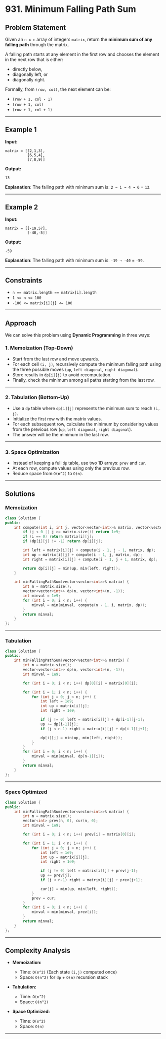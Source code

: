 
# 931. Minimum Falling Path Sum

## Problem Statement

Given an `n x n` array of integers `matrix`, return the **minimum sum of any falling path** through the matrix.

A falling path starts at any element in the first row and chooses the element in the next row that is either:

* directly below,
* diagonally left, or
* diagonally right.

Formally, from `(row, col)`, the next element can be:

* `(row + 1, col - 1)`
* `(row + 1, col)`
* `(row + 1, col + 1)`

---

## Example 1

**Input:**

```
matrix = [[2,1,3],
          [6,5,4],
          [7,8,9]]
```

**Output:**

```
13
```

**Explanation:**
The falling path with minimum sum is:
`2 → 1 → 4 → 6` = `13`.

---

## Example 2

**Input:**

```
matrix = [[-19,57],
          [-40,-5]]
```

**Output:**

```
-59
```

**Explanation:**
The falling path with minimum sum is:
`-19 → -40` = `-59`.

---

## Constraints

* `n == matrix.length == matrix[i].length`
* `1 <= n <= 100`
* `-100 <= matrix[i][j] <= 100`

---

## Approach

We can solve this problem using **Dynamic Programming** in three ways:

### 1. Memoization (Top-Down)

* Start from the last row and move upwards.
* For each cell `(i, j)`, recursively compute the minimum falling path using the three possible moves (`up`, `left diagonal`, `right diagonal`).
* Store results in `dp[i][j]` to avoid recomputation.
* Finally, check the minimum among all paths starting from the last row.

---

### 2. Tabulation (Bottom-Up)

* Use a `dp` table where `dp[i][j]` represents the minimum sum to reach `(i, j)`.
* Initialize the first row with the matrix values.
* For each subsequent row, calculate the minimum by considering values from the previous row (`up`, `left diagonal`, `right diagonal`).
* The answer will be the minimum in the last row.

---

### 3. Space Optimization

* Instead of keeping a full `dp` table, use two 1D arrays: `prev` and `cur`.
* At each row, compute values using only the previous row.
* Reduce space from `O(n^2)` to `O(n)`.

---

## Solutions

### Memoization

```cpp
class Solution {
public:
    int compute(int i, int j, vector<vector<int>>& matrix, vector<vector<int>>& dp) {
        if (j < 0 || j >= matrix.size()) return 1e9;
        if (i == 0) return matrix[i][j];
        if (dp[i][j] != -1) return dp[i][j];

        int left = matrix[i][j] + compute(i - 1, j - 1, matrix, dp);
        int up = matrix[i][j] + compute(i - 1, j, matrix, dp);
        int right = matrix[i][j] + compute(i - 1, j + 1, matrix, dp);

        return dp[i][j] = min(up, min(left, right));
    }

    int minFallingPathSum(vector<vector<int>>& matrix) {
        int n = matrix.size();
        vector<vector<int>> dp(n, vector<int>(n, -1));
        int minval = 1e9;
        for (int i = 0; i < n; i++) {
            minval = min(minval, compute(n - 1, i, matrix, dp));
        }
        return minval;
    }
};
```

---

### Tabulation

```cpp
class Solution {
public:
    int minFallingPathSum(vector<vector<int>>& matrix) {
        int n = matrix.size();
        vector<vector<int>> dp(n, vector<int>(n, -1));
        int minval = 1e9;

        for (int i = 0; i < n; i++) dp[0][i] = matrix[0][i];

        for (int i = 1; i < n; i++) {
            for (int j = 0; j < n; j++) {
                int left = 1e9;
                int up = matrix[i][j];
                int right = 1e9;

                if (j != 0) left = matrix[i][j] + dp[i-1][j-1];
                up += dp[i-1][j];
                if (j < n-1) right = matrix[i][j] + dp[i-1][j+1];

                dp[i][j] = min(up, min(left, right));
            }
        }
        for (int i = 0; i < n; i++) {
            minval = min(minval, dp[n-1][i]);
        }
        return minval;
    }
};
```

---

### Space Optimized

```cpp
class Solution {
public:
    int minFallingPathSum(vector<vector<int>>& matrix) {
        int n = matrix.size();
        vector<int> prev(n, 0), cur(n, 0);
        int minval = 1e9;

        for (int i = 0; i < n; i++) prev[i] = matrix[0][i];

        for (int i = 1; i < n; i++) {
            for (int j = 0; j < n; j++) {
                int left = 1e9;
                int up = matrix[i][j];
                int right = 1e9;

                if (j != 0) left = matrix[i][j] + prev[j-1];
                up += prev[j];
                if (j < n-1) right = matrix[i][j] + prev[j+1];

                cur[j] = min(up, min(left, right));
            }
            prev = cur;
        }
        for (int i = 0; i < n; i++) {
            minval = min(minval, prev[i]);
        }
        return minval;
    }
};
```

---

## Complexity Analysis

* **Memoization:**

  * Time: `O(n^2)` (Each state `(i,j)` computed once)
  * Space: `O(n^2)` for `dp` + `O(n)` recursion stack

* **Tabulation:**

  * Time: `O(n^2)`
  * Space: `O(n^2)`

* **Space Optimized:**

  * Time: `O(n^2)`
  * Space: `O(n)`

---
